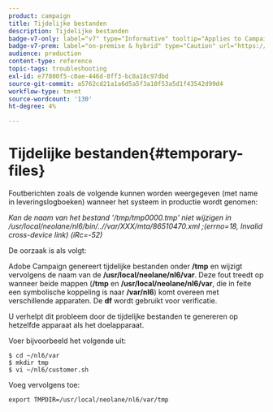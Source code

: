 ```yaml
---
product: campaign
title: Tijdelijke bestanden
description: Tijdelijke bestanden
badge-v7-only: label="v7" type="Informative" tooltip="Applies to Campaign Classic v7 only"
badge-v7-prem: label="on-premise & hybrid" type="Caution" url="https://experienceleague.adobe.com/docs/campaign-classic/using/installing-campaign-classic/architecture-and-hosting-models/hosting-models-lp/hosting-models.html?lang=en" tooltip="Applies to on-premise and hybrid deployments only"
audience: production
content-type: reference
topic-tags: troubleshooting
exl-id: e77800f5-c0ae-446d-8ff3-bc8a18c97dbd
source-git-commit: a5762cd21a1a6d5a5f3a10f53a5d1f43542d99d4
workflow-type: tm+mt
source-wordcount: '130'
ht-degree: 4%

---
```


# Tijdelijke bestanden{#temporary-files}



Foutberichten zoals de volgende kunnen worden weergegeven (met name in leveringslogboeken) wanneer het systeem in productie wordt genomen:

*Kan de naam van het bestand &#39;/tmp/tmp0000.tmp&#39; niet wijzigen in /usr/local/neolane/nl6/bin/..//var/XXX/mta/86510470.xml ;(errno=18, Invalid cross-device link) (iRc=-52)*

De oorzaak is als volgt:

Adobe Campaign genereert tijdelijke bestanden onder **/tmp** en wijzigt vervolgens de naam van de **/usr/local/neolane/nl6/var**. Deze fout treedt op wanneer beide mappen (**/tmp** en **/usr/local/neolane/nl6/var**, die in feite een symbolische koppeling is naar **/var/nl6**) komt overeen met verschillende apparaten. De **df** wordt gebruikt voor verificatie.

U verhelpt dit probleem door de tijdelijke bestanden te genereren op hetzelfde apparaat als het doelapparaat.

Voer bijvoorbeeld het volgende uit:

```
$ cd ~/nl6/var
$ mkdir tmp
$ vi ~/nl6/customer.sh
```

Voeg vervolgens toe:

```
export TMPDIR=/usr/local/neolane/nl6/var/tmp 
```
